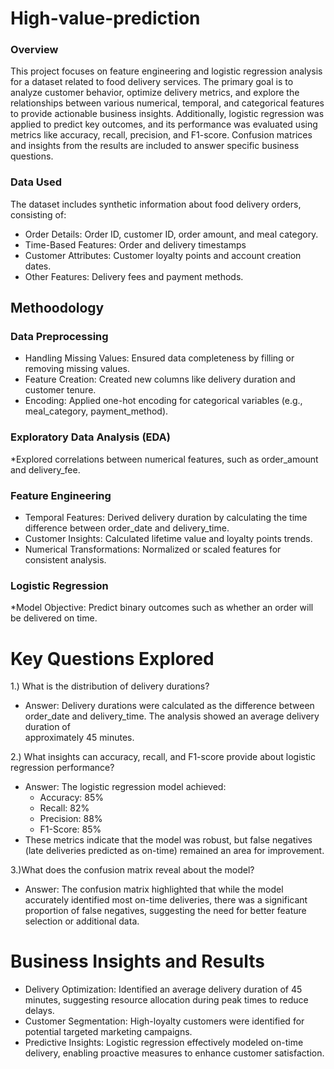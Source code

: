 # High-value-prediction
### Overview
This project focuses on feature engineering and logistic regression analysis for a dataset related to food delivery services. The primary goal is to analyze customer behavior, optimize delivery metrics, and explore the relationships between various numerical, temporal, and categorical features to provide actionable business insights. Additionally, logistic regression was applied to predict key outcomes, and its performance was evaluated using metrics like accuracy, recall, precision, and F1-score. Confusion matrices and insights from the results are included to answer specific business questions.

### Data Used
The dataset includes synthetic information about food delivery orders, consisting of:
* Order Details: Order ID, customer ID, order amount, and meal category.
* Time-Based Features: Order and delivery timestamps
* Customer Attributes: Customer loyalty points and account creation dates.
* Other Features: Delivery fees and payment methods.
  
## Methoodology
### Data Preprocessing
* Handling Missing Values: Ensured data completeness by filling or removing missing values.
* Feature Creation: Created new columns like delivery duration and customer tenure.
* Encoding: Applied one-hot encoding for categorical variables (e.g., meal_category, payment_method).

### Exploratory Data Analysis (EDA)
*Explored correlations between numerical features, such as order_amount and delivery_fee.

### Feature Engineering
* Temporal Features: Derived delivery duration by calculating the time difference between order_date and delivery_time.
* Customer Insights: Calculated lifetime value and loyalty points trends.
* Numerical Transformations: Normalized or scaled features for consistent analysis.

### Logistic Regression
*Model Objective: Predict binary outcomes such as whether an order will be delivered on time.


# Key Questions Explored
1.) What is the distribution of delivery durations?
  * Answer: Delivery durations were calculated as the difference between order_date and delivery_time. The analysis showed an average delivery duration of       
approximately 45 minutes.

2.) What insights can accuracy, recall, and F1-score provide about logistic regression performance?
  * Answer: The logistic regression model achieved:
    * Accuracy: 85%
    * Recall: 82%
    * Precision: 88%
    * F1-Score: 85%
* These metrics indicate that the model was robust, but false negatives (late deliveries predicted as on-time) remained an area for improvement.

3.)What does the confusion matrix reveal about the model?
  * Answer: The confusion matrix highlighted that while the model accurately identified most on-time deliveries, there was a significant proportion of false negatives, suggesting the need for better feature selection or additional data.


# Business Insights and Results
* Delivery Optimization: Identified an average delivery duration of 45 minutes, suggesting resource allocation during peak times to reduce delays.
* Customer Segmentation: High-loyalty customers were identified for potential targeted marketing campaigns.
* Predictive Insights: Logistic regression effectively modeled on-time delivery, enabling proactive measures to enhance customer satisfaction.
